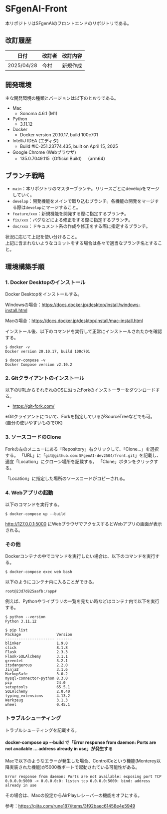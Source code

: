 # SFgenAI-Front

本リポジトリはSFgenAIのフロントエンドのリポジトリである。

## 改訂履歴

| 日付         | 改訂者 | 改訂内容 |
|------------|-----|------|
| 2025/04/28 | 今村  | 新規作成 |

## 開発環境

主な開発環境の種類とバージョンは以下のとおりである。

* Mac
  * Sonoma 4.6.1 (M1)
* Python
  * 3.11.12
* Docker
  * Docker version 20.10.17, build 100c701
* IntelliJ IDEA (エディタ)
  * Build #IC-251.23774.435, built on April 15, 2025
* Google Chrome (Webブラウザ)
  * 135.0.7049.115（Official Build） （arm64）

## ブランチ戦略

* `main`：本リポジトリのマスターブランチ。リリースごとにdevelopをマージしていく。
* `develop`：開発機能をメインで取り込むブランチ。各機能の開発をマージする際は`develop`にマージすること。
* `feature/xxx`：新規機能を開発する際に指定するブランチ。
* `fix/xxx`：バグなどによる修正をする際に指定するブランチ。
* `doc/xxx`：ドキュメント系の作成や修正をする際に指定するブランチ。

状況に応じて上記を使い分けること。  
上記に含まれないようなコミットをする場合は各々で適当なブランチ名とすること。

## 環境構築手順

### 1. Docker Desktopのインストール

Docker Desktopをインストールする。

Windowsの場合：https://docs.docker.jp/desktop/install/windows-install.html

Macの場合：https://docs.docker.jp/desktop/install/mac-install.html  

インストール後、以下のコマンドを実行して正常にインストールされたかを確認する。

```
$ docker -v
Docker version 20.10.17, build 100c701
```

```
$ docer-compose -v
Docker Compose version v2.10.2
```

### 2. Gitクライアントのインストール

以下のURLからそれぞれのOSに沿ったForkのインストーラーをダウンロードする。

* https://git-fork.com/

※Gitクライアントについて、Forkを指定しているがSourceTreeなどでも可。  
(自分の使いやすいものでOK)

### 3. ソースコードのClone

Forkの左のメニューにある「Repository」右クリックして、「Clone...」を選択する。
「URL」に「`git@github.com:SFgenAI-dev2504/front.git`」を記載し、適宜「Location」にクローン場所を記載する。
「Clone」ボタンをクリックする。

「Location」に指定した場所のソースコードがコピーされる。

### 4. Webアプリの起動

以下のコマンドを実行する。

```docker
$ docker-compose up --build
```

http://127.0.0.1:5000 にWebブラウザでアクセスするとWebアプリの画面が表示される。

### その他

Dockerコンテナの中でコマンドを実行したい場合は、以下のコマンドを実行する。

```
$ docker-compose exec web bash
```

以下のようにコンテナ内に入ることができる。

```
root@23d7d825aafb:/app#
```

例えば、Pythonやライブラリの一覧を見たい時などはコンテナ内で以下を実行する。

```
$ python --version
Python 3.11.12
```

```
$ pip list
Package                Version
---------------------- -------
blinker                1.9.0
click                  8.1.8
Flask                  2.3.3
Flask-SQLAlchemy       3.1.1
greenlet               3.2.1
itsdangerous           2.2.0
Jinja2                 3.1.6
MarkupSafe             3.0.2
mysql-connector-python 8.3.0
pip                    24.0
setuptools             65.5.1
SQLAlchemy             2.0.40
typing_extensions      4.13.2
Werkzeug               3.1.3
wheel                  0.45.1
```

### トラブルシューティング

トラブルシューティングを記載する。

#### docker-compose up --build で「Error response from daemon: Ports are not available ... address already in use」が発生する

Macで以下のようなエラーが発生した場合、ControlCeという機能(Monterey以降実装された機能)が5000番ポートで起動されている可能性がある。

```
Error response from daemon: Ports are not available: exposing port TCP 0.0.0.0:5000 -> 0.0.0.0:0: listen tcp 0.0.0.0:5000: bind: address already in use
```

その場合は、Macの設定からAirPlayレシーバーの機能をオフにする。

参考：https://qiita.com/rune187/items/3f92baec61458e4e5949

